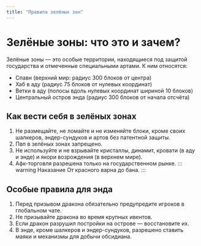 ```yaml
---
title: "Правила зелёных зон"
---
```


# Зелёные зоны: что это и зачем?

Зелёные зоны — это особые территории, находящиеся под защитой государства и отмеченные специальными артами. К ним относятся:

- Спавн (верхний мир: радиус 300 блоков от центра)
- Хаб в аду (радиус 75 блоков от нулевых координат)
- Ветки в аду (полосы вдоль нулевых координат шириной 10 блоков)
- Центральный остров энда (радиус 300 блоков от начала отсчёта)

## Как вести себя в зелёных зонах

1. Не размещайте, не ломайте и не изменяйте блоки, кроме своих шалкеров, эндер-сундуков и артов без патентной защиты.
2. Пвп в зелёных зонах запрещено.
3. Не используйте и не взрывайте кристаллы, динамит, кровати (в аду и энде) и якори возрождения (в верхнем мире).
4. Афк-торговля разрешена только на государственном рынке.
::: warning Наказание
От красного варна до бана. 
:::

## Особые правила для энда

1. Перед призывом дракона обязательно предупредите игроков в глобальном чате.
2. Не призывайте дракона во время крупных ивентов.
3. Если дракон разрушил постройки на острове — восстановите их.
4. В энде, кроме шалкеров и эндер-сундуков, разрешено ставить маяки и механизмы для добычи обсидиана.
